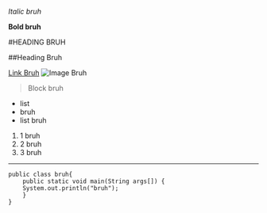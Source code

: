*Italic bruh*

**Bold bruh**

#HEADING BRUH

##Heading Bruh

[Link Bruh](./index.md)
![Image Bruh](http://ih3.redbubble.net/image.29296497.2511/fc,550x550,white.u3.jpg)
>Block bruh

* list
* bruh
* list bruh

1. 1 bruh
2. 2 bruh
3. 3 bruh

---

```
public class bruh{
	public static void main(String args[]) {
	System.out.println("bruh");
	}
}
```
